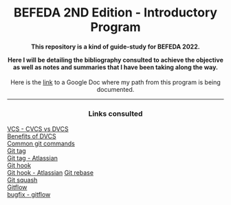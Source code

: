 <h1 align="center">BEFEDA 2ND Edition - Introductory Program</h1>


<h4 align="center"> This repository is a kind of guide-study for BEFEDA 2022.

Here I will be detailing the bibliography consulted to achieve the objective as well as notes and summaries that I have been taking along the way. </h4>


<p align="center">Here is the <a href="https://docs.google.com/document/u/1/d/1fScepqAwpDHLIlGE1mllIqCRP0-zYWJ0dqF91PGZLCU/edit?usp=sharing" target="_blank">link</a> to a Google Doc where my path from this program is being documented.</p>

<hr>


<h3 align="center">Links consulted</h3>


<a href="https://www.atlassian.com/blog/software-teams/version-control-centralized-dvcs">VCS - CVCS vs DVCS</a><br>
<a href="https://about.gitlab.com/topics/version-control/benefits-distributed-version-control-system/">Benefits of DVCS</a><br>
<a href="https://confluence.atlassian.com/bitbucketserver/basic-git-commands-776639767.html">Common git commands</a><br>
<a href="https://git-scm.com/book/en/v2/Git-Basics-Tagging">Git tag</a><br>
<a href="https://www.atlassian.com/git/tutorials/inspecting-a-repository/git-tag">Git tag - Atlassian</a><br>
<a href="https://www.google.com/url?q=https://buildatscale.tech/what-is-githook/&sa=D&source=docs&ust=1650931606671524&usg=AOvVaw3OrDapWEOTWX5FdHys9ZVR">Git hook</a><br>
<a href="https://www.atlassian.com/git/tutorials/git-hooks">Git hook - Atlassian</a>
<a href="https://www.atlassian.com/git/tutorials/rewriting-history/git-rebase">Git rebase</a><br>
<a href="https://medium.com/swlh/squash-and-rebase-git-basics-5cb1be1e0dac#:~:text=With%20%E2%80%9Csquash%E2%80%9D%2C%20you%20can,they%27re%20now%20just%201">Git squash</a><br>
<a href="https://desarrollowp.com/blog/tutoriales/aprende-git-de-manera-sencilla-git-flow/">Gitflow</a><br>
<a href="https://softwareengineering.stackexchange.com/questions/307360/where-do-bugfixes-go-in-the-git-flow-model">bugfix - gitflow</a><br>
